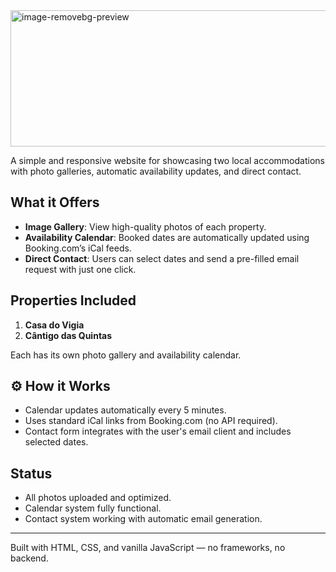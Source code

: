
<img width="570" height="218" alt="image-removebg-preview" src="https://github.com/user-attachments/assets/5e7694ef-f1b3-4778-aacc-188bb64c30c4" />

A simple and responsive website for showcasing two local accommodations with photo galleries, automatic availability updates, and direct contact.

##  What it Offers

-  **Image Gallery**: View high-quality photos of each property.
-  **Availability Calendar**: Booked dates are automatically updated using Booking.com’s iCal feeds.
- **Direct Contact**: Users can select dates and send a pre-filled email request with just one click.

##  Properties Included

1. **Casa do Vigia**
2. **Cântigo das Quintas**

Each has its own photo gallery and availability calendar.

## ⚙️ How it Works

- Calendar updates automatically every 5 minutes.
- Uses standard iCal links from Booking.com (no API required).
- Contact form integrates with the user's email client and includes selected dates.

##  Status

- All photos uploaded and optimized.
- Calendar system fully functional.
- Contact system working with automatic email generation.


---

Built with HTML, CSS, and vanilla JavaScript — no frameworks, no backend.
